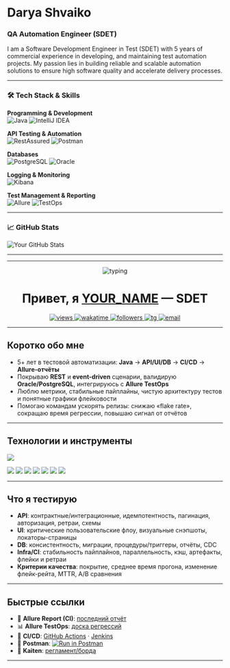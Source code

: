 # Darya Shvaiko

### QA Automation Engineer (SDET)

I am a Software Development Engineer in Test (SDET) with 5 years of commercial experience in developing, and maintaining test automation projects. My passion lies in building reliable and scalable automation solutions to ensure high software quality and accelerate delivery processes.

---

### 🛠️ Tech Stack & Skills

**Programming & Development**
<br>
<img src="https://img.shields.io/badge/Java-ED8B00?style=for-the-badge&logo=openjdk&logoColor=white" alt="Java">
<img src="https://img.shields.io/badge/IntelliJ_IDEA-000000.svg?style=for-the-badge&logo=intellij-idea&logoColor=white" alt="IntelliJ IDEA">

**API Testing & Automation**
<br>
<img src="https://img.shields.io/badge/RestAssured-000000?style=for-the-badge&logo=rest-assured&logoColor=white" alt="RestAssured">
<img src="https://img.shields.io/badge/Postman-FF6C37?style=for-the-badge&logo=postman&logoColor=white" alt="Postman">

**Databases**
<br>
<img src="https://img.shields.io/badge/PostgreSQL-316192?style=for-the-badge&logo=postgresql&logoColor=white" alt="PostgreSQL">
<img src="https://img.shields.io/badge/Oracle-F80000?style=for-the-badge&logo=oracle&logoColor=white" alt="Oracle">

**Logging & Monitoring**
<br>
<img src="https://img.shields.io/badge/Kibana-005571?style=for-the-badge&logo=Kibana&logoColor=white" alt="Kibana">

**Test Management & Reporting**
<br>
<img src="https://img.shields.io/badge/Allure-FF4F58?style=for-the-badge&logo=allure&logoColor=white" alt="Allure">
<img src="https://img.shields.io/badge/TestOps-009688?style=for-the-badge&logo=testin&logoColor=white" alt="TestOps">

---

### 📈 GitHub Stats

![Your GitHub Stats](https://github-readme-stats.vercel.app/api?username=sun6r0&show_icons=true&theme=default)

---

---

<!-- Заголовок с печатающейся строкой -->
<p align="center">
  <img src="https://readme-typing-svg.herokuapp.com?font=JetBrains+Mono&size=22&duration=3000&pause=600&center=true&vCenter=true&width=720&lines=SDET+(QA+Automation)+%E2%80%94+Java%2C+RestAssured%2C+Allure;API%2FUI%2FDB+testing%2C+CI%2FCD%2C+Reporting;Делаю+тесты+быстрыми%2C+надёжными+и+наглядными" alt="typing" />
</p>

<h1 align="center">Привет, я <a href="https://github.com/YOUR_USERNAME">YOUR_NAME</a> — SDET</h1>

<p align="center">
  <a href="https://github.com/YOUR_USERNAME">
    <img src="https://komarev.com/ghpvc/?username=YOUR_USERNAME&style=flat-square&color=blue" alt="views"/>
  </a>
  <a href="https://wakatime.com/@YOUR_WAKATIME_ID">
    <img src="https://wakatime.com/badge/user/YOUR_WAKATIME_ID.svg" alt="wakatime"/>
  </a>
  <a href="https://github.com/YOUR_USERNAME?tab=followers">
    <img src="https://img.shields.io/github/followers/YOUR_USERNAME?style=flat-square&label=Followers" alt="followers"/>
  </a>
  <a href="https://t.me/YOUR_TELEGRAM">
    <img src="https://img.shields.io/badge/Telegram-Contact-informational?logo=telegram" alt="tg"/>
  </a>
  <a href="mailto:YOUR_EMAIL">
    <img src="https://img.shields.io/badge/Email-YOUR_EMAIL-blue?logo=gmail" alt="email"/>
  </a>
</p>

---

## Коротко обо мне
- 5+ лет в тестовой автоматизации: **Java** → **API/UI/DB** → **CI/CD** → **Allure-отчёты**  
- Покрываю **REST** и **event-driven** сценарии, валидирую **Oracle/PostgreSQL**, интегрируюсь с **Allure TestOps**  
- Люблю метрики, стабильные пайплайны, чистую архитектуру тестов и понятные графики флейковости  
- Помогаю командам ускорять релизы: снижаю «flake rate», сокращаю время регрессии, повышаю сигнал от отчётов

---

## Технологии и инструменты
<p>
  <!-- иконки стека -->
  <img src="https://skillicons.dev/icons?i=java,idea,postgres,oracle,git,github,githubactions,jenkins,docker,gradle,maven,postman&perline=12" />
</p>

<!-- детальные бейджи -->
<p>
  <img src="https://img.shields.io/badge/Java-17+-red?logo=openjdk" />
  <img src="https://img.shields.io/badge/RestAssured-API%20tests-brightgreen" />
  <img src="https://img.shields.io/badge/Allure-Reports%2FTestOps-ff69b4?logo=allure" />
  <img src="https://img.shields.io/badge/Postman-Collections-orange?logo=postman" />
  <img src="https://img.shields.io/badge/Kaiten-Boards-blueviolet" />
  <img src="https://img.shields.io/badge/IntelliJ-IDEA-000?logo=intellijidea" />
  <img src="https://img.shields.io/badge/DB-Oracle%20%7C%20PostgreSQL-informational?logo=postgresql" />
</p>

---

## Что я тестирую
- **API**: контрактные/интеграционные, идемпотентность, пагинация, авторизация, ретраи, схемы  
- **UI**: критические пользовательские флоу, визуальные снэпшоты, локаторы-страницы  
- **DB**: консистентность, миграции, процедуры/триггеры, отчёты, CDC  
- **Infra/CI**: стабильность пайплайнов, параллельность, кэш, артефакты, флейки и ретраи  
- **Критерии качества**: покрытие, среднее время прогона, изменение флейк-рейта, MTTR, A/B сравнения

---

## Быстрые ссылки
- 🔎 **Allure Report (CI)**: [последний отчёт](https://YOUR_DOMAIN/allure/latest)  
- 📊 **Allure TestOps**: [доска регрессий](https://YOUR_DOMAIN/testops/regression)  
- 🔁 **CI/CD**: [GitHub Actions](https://github.com/YOUR_USERNAME/YOUR_REPO/actions) · [Jenkins](https://YOUR_DOMAIN/jenkins/job/YOUR_JOB)  
- 🧰 **Postman**: <a href="https://www.postman.com/run-collection/YOUR_COLLECTION_ID"> <img src="https://run.pstmn.io/button.svg" alt="Run in Postman"> </a>  
- 🔗 **Kaiten**: [регламент/борда](https://kaiten.io/board/YOUR_BOARD_ID)

---
